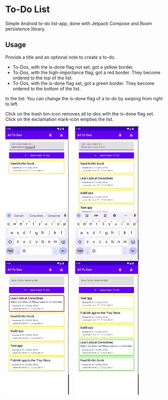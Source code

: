 # To-Do List

Simple Android to-do list-app, done with Jetpack Compose and Room persistence library.

## Usage

Provide a title and an optional note to create a to-do.

- To-Dos, with the is-done flag not set, got a yellow border.
- To-Dos, with the high-importance flag, got a red border. They become ordered to the top of the list.
- To-Dos, with the is-done flag set, got a green border. They become ordered to the bottom of the list.

In the list: You can change the is-done flag of a to-do by swiping from right to left.

Click on the trash bin-icon removes all to-dos with the is-done flag set. Click on the exclamation mark-icon empties the list.

<div>
  <img src="./images/image_1.gif" alt="screenshot 1" width="200" />&nbsp;&nbsp;&nbsp;&nbsp; 
  <img src="./images/image_2.gif" alt="screenshot 2" width="200" />&nbsp;&nbsp;&nbsp;&nbsp;
  <img src="./images/image_3.gif" alt="screenshot 3" width="200" />&nbsp;&nbsp;&nbsp;&nbsp;
  <img src="./images/image_4.gif" alt="screenshot 4" width="200" />
</div>



